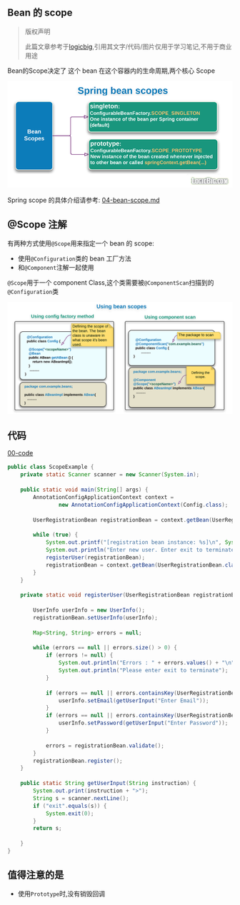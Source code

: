 ## Bean 的 scope

> 版权声明
>
> 此篇文章参考于[logicbig](https://www.logicbig.com/),引用其文字/代码/图片仅用于学习笔记,不用于商业用途

Bean的Scope决定了 这个 bean 在这个容器内的生命周期,两个核心 Scope

![img](assets/scopes.png)

 Spring scope 的具体介绍请参考: [04-bean-scope.md](../01-the-ioc-container/04-bean-scope.md) 



## @Scope 注解

有两种方式使用`@Scope`用来指定一个 bean 的 scope:

- 使用`@Configuration`类的 bean 工厂方法
- 和`@Component`注解一起使用

`@Scope`用于一个 component Class,这个类需要被`@ComponentScan`扫描到的`@Configuration`类

![img](assets/scope-usage.png)

## 代码 

 [00-code](../../../../00-code/02-spring-framework/src/main/java/cn/eccto/study/springframework/tutorials/dependson)

```java
public class ScopeExample {
    private static Scanner scanner = new Scanner(System.in);

    public static void main(String[] args) {
        AnnotationConfigApplicationContext context =
                new AnnotationConfigApplicationContext(Config.class);

        UserRegistrationBean registrationBean = context.getBean(UserRegistrationBean.class);

        while (true) {
            System.out.printf("[registration bean instance: %s]\n", System.identityHashCode(registrationBean));
            System.out.println("Enter new user. Enter exit to terminate");
            registerUser(registrationBean);
            registrationBean = context.getBean(UserRegistrationBean.class);
        }
    }

    private static void registerUser(UserRegistrationBean registrationBean) {

        UserInfo userInfo = new UserInfo();
        registrationBean.setUserInfo(userInfo);

        Map<String, String> errors = null;

        while (errors == null || errors.size() > 0) {
            if (errors != null) {
                System.out.println("Errors : " + errors.values() + "\n");
                System.out.println("Please enter exit to terminate");
            }

            if (errors == null || errors.containsKey(UserRegistrationBean.KEY_EMAIL)) {
                userInfo.setEmail(getUserInput("Enter Email"));
            }
            if (errors == null || errors.containsKey(UserRegistrationBean.KEY_PASSWORD)) {
                userInfo.setPassword(getUserInput("Enter Password"));
            }

            errors = registrationBean.validate();
        }
        registrationBean.register();
    }

    public static String getUserInput(String instruction) {
        System.out.print(instruction + ">");
        String s = scanner.nextLine();
        if ("exit".equals(s)) {
            System.exit(0);
        }
        return s;

    }
}

```

## 值得注意的是

- 使用`Prototype`时,没有销毁回调